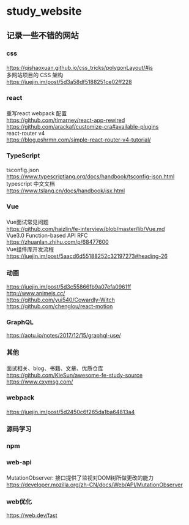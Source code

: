 # study_website 
## 记录一些不错的网站 
 ### css  
 ####
 https://qishaoxuan.github.io/css_tricks/polygonLayout/#js  
 多网站项目的 CSS 架构  
 https://juejin.im/post/5d3a58df5188251ce02ff228
 ### react
 ####
 重写react webpack 配置  
 https://github.com/timarney/react-app-rewired  
 https://github.com/arackaf/customize-cra#available-plugins  
 react-router v4  
 https://blog.pshrmn.com/simple-react-router-v4-tutorial/  
 ### TypeScript
 ####
 tsconfig.json  
 https://www.typescriptlang.org/docs/handbook/tsconfig-json.html  
 typescript 中文文档  
 https://www.tslang.cn/docs/handbook/jsx.html  
 ### Vue
 ####  
 Vue面试常见问题  
 https://github.com/haizlin/fe-interview/blob/master/lib/Vue.md  
 Vue3.0 Function-based API RFC  
 https://zhuanlan.zhihu.com/p/68477600  
 Vue组件库开发流程 
 https://juejin.im/post/5aacd6d55188252c32197273#heading-26
 ### 动画  
 https://juejin.im/post/5d3c55866fb9a07efa0961ff  
 http://www.animejs.cc/  
 https://github.com/yui540/Cowardly-Witch  
 https://github.com/chenglou/react-motion
 ### GraphQL  
 https://aotu.io/notes/2017/12/15/graphql-use/  
 ### 其他  
 ####  
 面试相关、blog、书籍、文章、优质仓库  
 https://github.com/KieSun/awesome-fe-study-source  
 https://www.cxymsg.com/  
 ### webpack  
 ####
 https://juejin.im/post/5d2450c6f265da1ba64813a4  
 ### 源码学习  
 ### npm  
 ### web-api  
 ####  
 MutationObserver: 接口提供了监视对DOM树所做更改的能力  
 https://developer.mozilla.org/zh-CN/docs/Web/API/MutationObserver  
 ### web优化  
 https://web.dev/fast

 

